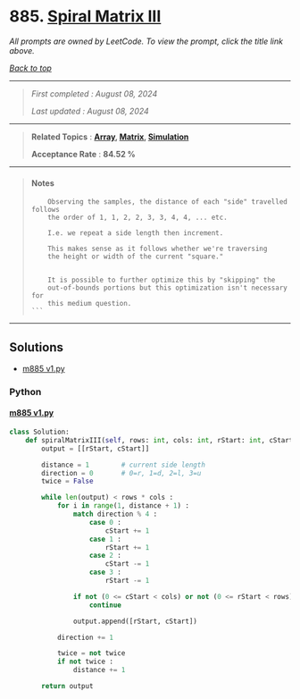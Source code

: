 # 885. [Spiral Matrix III](<https://leetcode.com/problems/spiral-matrix-iii>)

*All prompts are owned by LeetCode. To view the prompt, click the title link above.*

*[Back to top](<../README.md>)*

------

> *First completed : August 08, 2024*
>
> *Last updated : August 08, 2024*

------

> **Related Topics** : **[Array](<by_topic/Array.md>), [Matrix](<by_topic/Matrix.md>), [Simulation](<by_topic/Simulation.md>)**
>
> **Acceptance Rate** : **84.52 %**

------

> #### Notes
> ````
>     Observing the samples, the distance of each "side" travelled follows
>     the order of 1, 1, 2, 2, 3, 3, 4, 4, ... etc.
> 
>     I.e. we repeat a side length then increment.
> 
>     This makes sense as it follows whether we're traversing
>     the height or width of the current "square."
> 
> 
>     It is possible to further optimize this by "skipping" the
>     out-of-bounds portions but this optimization isn't necessary for
>     this medium question.
> ```

------

## Solutions

- [m885 v1.py](<../my-submissions/m885 v1.py>)
### Python
#### [m885 v1.py](<../my-submissions/m885 v1.py>)
```Python
class Solution:
    def spiralMatrixIII(self, rows: int, cols: int, rStart: int, cStart: int) -> List[List[int]]:
        output = [[rStart, cStart]]

        distance = 1        # current side length
        direction = 0       # 0=r, 1=d, 2=l, 3=u
        twice = False

        while len(output) < rows * cols :
            for i in range(1, distance + 1) :
                match direction % 4 :
                    case 0 :
                        cStart += 1
                    case 1 :
                        rStart += 1
                    case 2 :
                        cStart -= 1
                    case 3 :
                        rStart -= 1

                if not (0 <= cStart < cols) or not (0 <= rStart < rows) :
                    continue

                output.append([rStart, cStart])

            direction += 1

            twice = not twice
            if not twice :
                distance += 1

        return output
```

